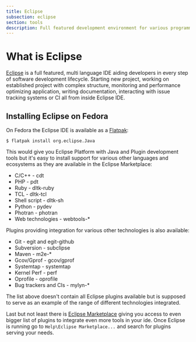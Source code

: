 ```yaml
---
title: Eclipse
subsection: eclipse
section: tools
description: Full featured development environment for various programming languages integrating with plethora of different tools to make development process as integrated as possible
---
```


# What is Eclipse

[Eclipse](https://www.eclipse.org/ide/) is a full featured, multi language IDE aiding developers in every step of software development lifecycle. Starting new project, working on established project with complex structure, monitoring and performance optimizing application, writing documentation, interacting with issue tracking systems or CI all from inside Eclipse IDE.

## Installing Eclipse on Fedora

On Fedora the Eclipse IDE is available as a [Flatpak](/deployment/flatpak/about.html):

```
$ flatpak install org.eclipse.Java
```

This would give you Eclipse Platform with Java and Plugin development tools but it's easy to install support for various other languages and ecosystems as they are available in the Eclipse Marketplace:

* C/C++ - cdt
* PHP - pdt
* Ruby - dltk-ruby
* TCL - dltk-tcl
* Shell script - dltk-sh
* Python - pydev
* Photran - photran
* Web technologies - webtools-*

Plugins providing integration for various other technologies is also available:

* Git - egit and egit-github
* Subversion - subclipse
* Maven - m2e-*
* Gcov/Gprof - gcov/gprof
* Systemtap - systemtap
* Kernel Perf - perf
* Oprofile - oprofile
* Bug trackers and CIs - mylyn-*

The list above doesn't contain all Eclipse plugins available but is supposed to serve as an example of the range of different technologies integrated.

Last but not least there is [Eclipse Marketplace](http://marketplace.eclipse.org/) giving you access to even bigger list of plugins to integrate even more tools in your ide. Once Eclipse is running go to `Help\Eclipse Marketplace...` and search for plugins serving your needs.

